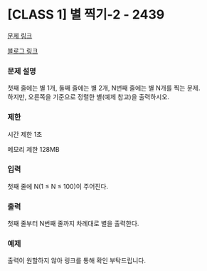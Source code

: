 # [CLASS 1] 별 찍기-2 - 2439

[문제 링크](https://www.acmicpc.net/problem/2439) 

[블로그 링크](https://heui-yong.github.io/백준/post-백준-2439/)

### 문제 설명

<p>첫째 줄에는 별 1개, 둘째 줄에는 별 2개, N번째 줄에는 별 N개를 찍는 문제.<br>
하지만, 오른쪽을 기준으로 정렬한 별(예제 참고)을 출력하시오.</p>

### 제한

 <p>시간 제한 1초</p>
 <p>메모리 제한 128MB</p>

### 입력 

 <p>첫째 줄에 N(1 ≤ N ≤ 100)이 주어진다.</p>

### 출력 

 <p>첫째 줄부터 N번째 줄까지 차례대로 별을 출력한다.</p>

### 예제 
출력이 원할하지 않아 링크를 통해 확인 부탁드립니다.